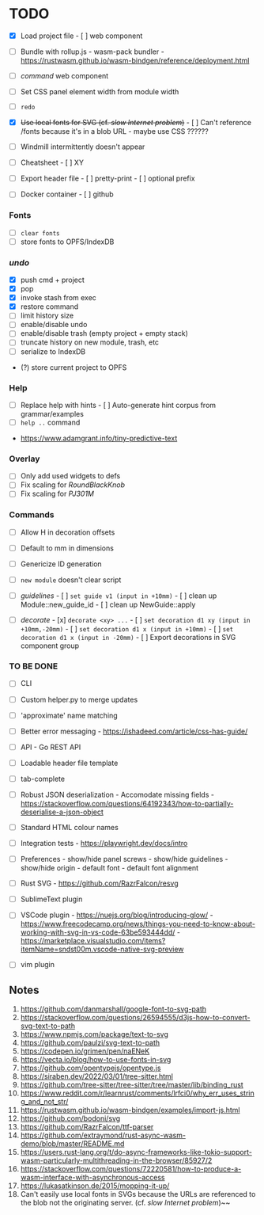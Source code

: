 # TODO

- [x] Load project file
      - [ ] web component

- [ ] Bundle with rollup.js
      - wasm-pack bundler
      - https://rustwasm.github.io/wasm-bindgen/reference/deployment.html
      

- [ ] _command_ web component
- [ ] Set CSS panel element width from module width
- [ ] `redo`
- [x] ~~Use local fonts for SVG (cf. _slow Internet problem_)~~
      - [ ] Can't reference /fonts because it's in a blob URL - maybe use CSS ??????
- [ ] Windmill intermittently doesn't appear
- [ ] Cheatsheet
      - [ ] XY

- [ ] Export header file
      - [ ] pretty-print
      - [ ] optional prefix

- [ ] Docker container
      - [ ] github

### Fonts
   - [ ] `clear fonts`
   - [ ] store fonts to OPFS/IndexDB

### _undo_
   - [x] push cmd + project
   - [x] pop
   - [x] invoke stash from exec
   - [x] restore command
   - [ ] limit history size
   - [ ] enable/disable undo
   - [ ] enable/disable trash (empty project + empty stack)
   - [ ] truncate history on new module, trash, etc
   - [ ] serialize to IndexDB
   - (?) store current project to OPFS

### Help
- [ ] Replace help with hints
      - [ ] Auto-generate hint corpus from grammar/examples
- [ ] `help ..` command
- https://www.adamgrant.info/tiny-predictive-text

### Overlay
- [ ] Only add used widgets to defs
- [ ] Fix scaling for _RoundBlackKnob_
- [ ] Fix scaling for _PJ301M_

### Commands
- [ ] Allow H in decoration offsets
- [ ] Default to mm in dimensions
- [ ] Genericize ID generation
- [ ] `new module` doesn't clear script

- [ ] _guidelines_
      - [ ] `set guide v1 (input in +10mm)`
      - [ ] clean up Module::new_guide_id
      - [ ] clean up NewGuide::apply

- [ ] _decorate_
      - [x] `decorate <xy> ...`
      - [ ] `set decoration d1 xy (input in +10mm,-20mm)`
      - [ ] `set decoration d1 x (input in +10mm)`
      - [ ] `set decoration d1 x (input in -20mm)`
      - [ ] Export decorations in SVG component group


### TO BE DONE

- [ ] CLI
- [ ] Custom helper.py to merge updates
- [ ] 'approximate' name matching
- [ ] Better error messaging
      - https://ishadeed.com/article/css-has-guide/

- [ ] API
      - Go REST API

- [ ] Loadable header file template
- [ ] tab-complete
- [ ] Robust JSON deserialization 
      - Accomodate missing fields
      - https://stackoverflow.com/questions/64192343/how-to-partially-deserialise-a-json-object

- [ ] Standard HTML colour names
- [ ] Integration tests
      - https://playwright.dev/docs/intro

- [ ] Preferences
      - show/hide panel screws
      - show/hide guidelines
      - show/hide origin
      - default font
      - default font alignment

- [ ] Rust SVG
      - https://github.com/RazrFalcon/resvg
      

- [ ] SublimeText plugin
- [ ] VSCode plugin
      - https://nuejs.org/blog/introducing-glow/
      - https://www.freecodecamp.org/news/things-you-need-to-know-about-working-with-svg-in-vs-code-63be593444dd/
      - https://marketplace.visualstudio.com/items?itemName=sndst00m.vscode-native-svg-preview
- [ ] vim plugin


## Notes

1.  https://github.com/danmarshall/google-font-to-svg-path
2.  https://stackoverflow.com/questions/26594555/d3js-how-to-convert-svg-text-to-path
3.  https://www.npmjs.com/package/text-to-svg
4.  https://github.com/paulzi/svg-text-to-path
5.  https://codepen.io/grimen/pen/naENeK
6.  https://vecta.io/blog/how-to-use-fonts-in-svg
7.  https://github.com/opentypejs/opentype.js
8.  https://siraben.dev/2022/03/01/tree-sitter.html
9.  https://github.com/tree-sitter/tree-sitter/tree/master/lib/binding_rust
10. https://www.reddit.com/r/learnrust/comments/lrfci0/why_err_uses_string_and_not_str/
11. https://rustwasm.github.io/wasm-bindgen/examples/import-js.html
12. https://github.com/bodoni/svg
13. https://github.com/RazrFalcon/ttf-parser
14. https://github.com/extraymond/rust-async-wasm-demo/blob/master/README.md
15. https://users.rust-lang.org/t/do-async-frameworks-like-tokio-support-wasm-particularly-multithreading-in-the-browser/85927/2
16. https://stackoverflow.com/questions/72220581/how-to-produce-a-wasm-interface-with-asynchronous-access
17. https://lukasatkinson.de/2015/mopping-it-up/
18. Can't easily use local fonts in SVGs because the URLs are referenced to the blob not the originating server.
    (cf. _slow Internet problem_)~~

